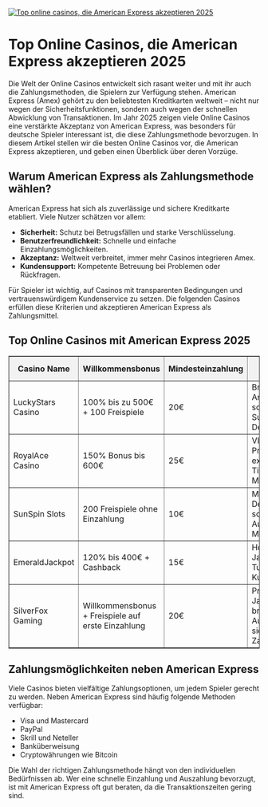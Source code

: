 [![Top online casinos, die American Express akzeptieren 2025](https://123-caf.pages.dev/gitsignup.png)](https://vrmoo.ru/Bt82HjjY)

<h1>Top Online Casinos, die American Express akzeptieren 2025</h1>  <p>Die Welt der Online Casinos entwickelt sich rasant weiter und mit ihr auch die Zahlungsmethoden, die Spielern zur Verfügung stehen. American Express (Amex) gehört zu den beliebtesten Kreditkarten weltweit – nicht nur wegen der Sicherheitsfunktionen, sondern auch wegen der schnellen Abwicklung von Transaktionen. Im Jahr 2025 zeigen viele Online Casinos eine verstärkte Akzeptanz von American Express, was besonders für deutsche Spieler interessant ist, die diese Zahlungsmethode bevorzugen. In diesem Artikel stellen wir die besten Online Casinos vor, die American Express akzeptieren, und geben einen Überblick über deren Vorzüge.</p>  <h2>Warum American Express als Zahlungsmethode wählen?</h2> <p>American Express hat sich als zuverlässige und sichere Kreditkarte etabliert. Viele Nutzer schätzen vor allem:</p> <ul>   <li><strong>Sicherheit:</strong> Schutz bei Betrugsfällen und starke Verschlüsselung.</li>   <li><strong>Benutzerfreundlichkeit:</strong> Schnelle und einfache Einzahlungsmöglichkeiten.</li>   <li><strong>Akzeptanz:</strong> Weltweit verbreitet, immer mehr Casinos integrieren Amex.</li>   <li><strong>Kundensupport:</strong> Kompetente Betreuung bei Problemen oder Rückfragen.</li> </ul> <p>Für Spieler ist wichtig, auf Casinos mit transparenten Bedingungen und vertrauenswürdigem Kundenservice zu setzen. Die folgenden Casinos erfüllen diese Kriterien und akzeptieren American Express als Zahlungsmittel.</p>  <h2>Top Online Casinos mit American Express 2025</h2> <table border="1" cellpadding="8" cellspacing="0" style="border-collapse: collapse; width: 100%; max-width: 700px;">   <thead>     <tr style="background-color: #f2f2f2;">       <th>Casino Name</th>       <th>Willkommensbonus</th>       <th>Mindesteinzahlung</th>       <th>Besondere Features</th>     </tr>   </thead>   <tbody>     <tr>       <td>LuckyStars Casino</td>       <td>100% bis zu 500€ + 100 Freispiele</td>       <td>20€</td>       <td>Breites Slot-Angebot, schneller Support, Live-Dealer</td>     </tr>     <tr>       <td>RoyalAce Casino</td>       <td>150% Bonus bis 600€</td>       <td>25€</td>       <td>VIP-Programm, exklusive Tischspiele, Mobile App</td>     </tr>     <tr>       <td>SunSpin Slots</td>       <td>200 Freispiele ohne Einzahlung</td>       <td>10€</td>       <td>Modernes Design, schnelle Auszahlungen, Multilingual</td>     </tr>     <tr>       <td>EmeraldJackpot</td>       <td>120% bis 400€ + Cashback</td>       <td>15€</td>       <td>Hohe Jackpot-Slots, Turniere, 24/7 Kundenservice</td>     </tr>     <tr>       <td>SilverFox Gaming</td>       <td>Willkommensbonus + Freispiele auf erste Einzahlung</td>       <td>20€</td>       <td>Progressive Jackpots, breite Game-Auswahl, sichere Zahlungswege</td>     </tr>   </tbody> </table>  <h2>Zahlungsmöglichkeiten neben American Express</h2> <p>Viele Casinos bieten vielfältige Zahlungsoptionen, um jedem Spieler gerecht zu werden. Neben American Express sind häufig folgende Methoden verfügbar:</p> <ul>   <li>Visa und Mastercard</li>   <li>PayPal</li>   <li>Skrill und Neteller</li>   <li>Banküberweisung</li>   <li>Cryptowährungen wie Bitcoin</li> </ul>  <p>Die Wahl der richtigen Zahlungsmethode hängt von den individuellen Bedürfnissen ab. Wer eine schnelle Einzahlung und Auszahlung bevorzugt, ist mit American Express oft gut beraten, da die Transaktionszeiten gering sind.</p>